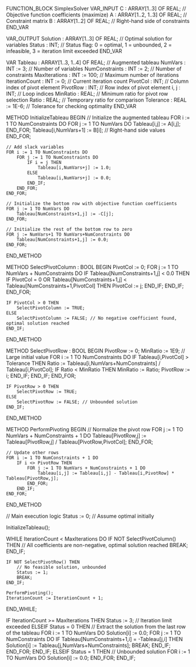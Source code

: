 FUNCTION_BLOCK SimplexSolver
VAR_INPUT
    C : ARRAY[1..3] OF REAL; // Objective function coefficients (maximize)
    A : ARRAY[1..2, 1..3] OF REAL; // Constraint matrix
    B : ARRAY[1..2] OF REAL; // Right-hand side of constraints
END_VAR

VAR_OUTPUT
    Solution : ARRAY[1..3] OF REAL; // Optimal solution for variables
    Status : INT; // Status flag: 0 = optimal, 1 = unbounded, 2 = infeasible, 3 = iteration limit exceeded
END_VAR

VAR
    Tableau : ARRAY[1..3, 1..4] OF REAL; // Augmented tableau
    NumVars : INT := 3; // Number of variables
    NumConstraints : INT := 2; // Number of constraints
    MaxIterations : INT := 100; // Maximum number of iterations
    IterationCount : INT := 0; // Current iteration count
    PivotCol : INT; // Column index of pivot element
    PivotRow : INT; // Row index of pivot element
    i, j : INT; // Loop indices
    MinRatio : REAL; // Minimum ratio for pivot row selection
    Ratio : REAL; // Temporary ratio for comparison
    Tolerance : REAL := 1E-6; // Tolerance for checking optimality
END_VAR

METHOD InitializeTableau
BEGIN
    // Initialize the augmented tableau
    FOR i := 1 TO NumConstraints DO
        FOR j := 1 TO NumVars DO
            Tableau[i,j] := A[i,j];
        END_FOR;
        Tableau[i,NumVars+1] := B[i]; // Right-hand side values
    END_FOR;

    // Add slack variables
    FOR i := 1 TO NumConstraints DO
        FOR j := 1 TO NumConstraints DO
            IF i = j THEN
                Tableau[i,NumVars+j] := 1.0;
            ELSE
                Tableau[i,NumVars+j] := 0.0;
            END_IF;
        END_FOR;
    END_FOR;

    // Initialize the bottom row with objective function coefficients
    FOR j := 1 TO NumVars DO
        Tableau[NumConstraints+1,j] := -C[j];
    END_FOR;

    // Initialize the rest of the bottom row to zero
    FOR j := NumVars+1 TO NumVars+NumConstraints DO
        Tableau[NumConstraints+1,j] := 0.0;
    END_FOR;
END_METHOD

METHOD SelectPivotColumn : BOOL
BEGIN
    PivotCol := 0;
    FOR j := 1 TO NumVars + NumConstraints DO
        IF Tableau[NumConstraints+1,j] < 0.0 THEN
            IF PivotCol = 0 OR Tableau[NumConstraints+1,j] < Tableau[NumConstraints+1,PivotCol] THEN
                PivotCol := j;
            END_IF;
        END_IF;
    END_FOR;

    IF PivotCol > 0 THEN
        SelectPivotColumn := TRUE;
    ELSE
        SelectPivotColumn := FALSE; // No negative coefficient found, optimal solution reached
    END_IF;
END_METHOD

METHOD SelectPivotRow : BOOL
BEGIN
    PivotRow := 0;
    MinRatio := 1E9; // Large initial value
    FOR i := 1 TO NumConstraints DO
        IF Tableau[i,PivotCol] > Tolerance THEN
            Ratio := Tableau[i,NumVars+NumConstraints] / Tableau[i,PivotCol];
            IF Ratio < MinRatio THEN
                MinRatio := Ratio;
                PivotRow := i;
            END_IF;
        END_IF;
    END_FOR;

    IF PivotRow > 0 THEN
        SelectPivotRow := TRUE;
    ELSE
        SelectPivotRow := FALSE; // Unbounded solution
    END_IF;
END_METHOD

METHOD PerformPivoting
BEGIN
    // Normalize the pivot row
    FOR j := 1 TO NumVars + NumConstraints + 1 DO
        Tableau[PivotRow,j] := Tableau[PivotRow,j] / Tableau[PivotRow,PivotCol];
    END_FOR;

    // Update other rows
    FOR i := 1 TO NumConstraints + 1 DO
        IF i <> PivotRow THEN
            FOR j := 1 TO NumVars + NumConstraints + 1 DO
                Tableau[i,j] := Tableau[i,j] - Tableau[i,PivotRow] * Tableau[PivotRow,j];
            END_FOR;
        END_IF;
    END_FOR;
END_METHOD

// Main execution logic
Status := 0; // Assume optimal initially

InitializeTableau();

WHILE IterationCount < MaxIterations DO
    IF NOT SelectPivotColumn() THEN
        // All coefficients are non-negative, optimal solution reached
        BREAK;
    END_IF;

    IF NOT SelectPivotRow() THEN
        // No feasible solution, unbounded
        Status := 1;
        BREAK;
    END_IF;

    PerformPivoting();
    IterationCount := IterationCount + 1;
END_WHILE;

IF IterationCount >= MaxIterations THEN
    Status := 3; // Iteration limit exceeded
ELSEIF Status = 0 THEN
    // Extract the solution from the last row of the tableau
    FOR i := 1 TO NumVars DO
        Solution[i] := 0.0;
        FOR j := 1 TO NumConstraints DO
            IF Tableau[NumConstraints+1,i] = -Tableau[j,i] THEN
                Solution[i] := Tableau[j,NumVars+NumConstraints];
                BREAK;
            END_IF;
        END_FOR;
    END_IF;
ELSEIF Status = 1 THEN
    // Unbounded solution
    FOR i := 1 TO NumVars DO
        Solution[i] := 0.0;
    END_FOR;
END_IF;



